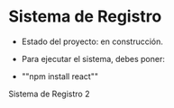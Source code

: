 <h1> Sistema de Registro </h1>

- Estado del proyecto: en construcción.

- Para ejecutar el sistema, debes poner:

- ""npm install react""

Sistema de Registro 2
 
